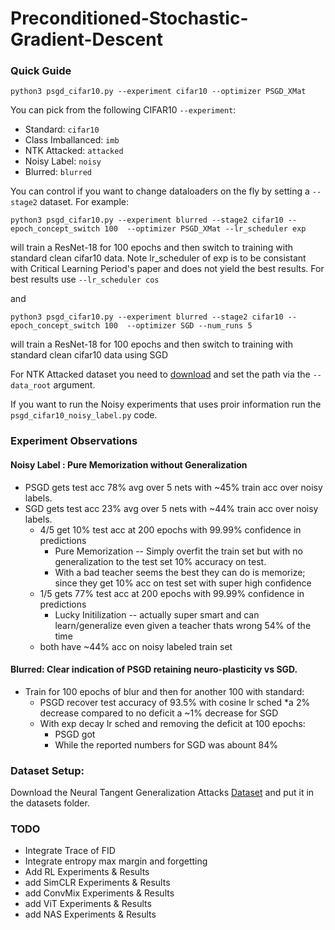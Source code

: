 # Preconditioned-Stochastic-Gradient-Descent




### Quick Guide

```shell
python3 psgd_cifar10.py --experiment cifar10 --optimizer PSGD_XMat
```
You can pick from the following CIFAR10 ```--experiment```:
* Standard: ```cifar10```
* Class Imballanced:  ```imb```
* NTK Attacked: ```attacked```
* Noisy Label:  ```noisy```
* Blurred:  ```blurred```

You can control if you want to change dataloaders on the fly by setting a ```--stage2``` dataset.
For example:

```shell
python3 psgd_cifar10.py --experiment blurred --stage2 cifar10 --epoch_concept_switch 100  --optimizer PSGD_XMat --lr_scheduler exp
```

will train a ResNet-18 for 100 epochs and then switch to training with standard clean cifar10 data. Note lr_scheduler of exp is to be consistant with Critical Learning Period's paper and does not yield the best results. For best results use ```--lr_scheduler cos```

and 

```shell
python3 psgd_cifar10.py --experiment blurred --stage2 cifar10 --epoch_concept_switch 100  --optimizer SGD --num_runs 5
```
will train a ResNet-18 for 100 epochs and then switch to training with standard clean cifar10 data using SGD

For NTK Attacked dataset you need to [download](https://drive.google.com/drive/folders/1OD54_gK6wnhyVwQGnHs7vIsKVOL-48zd?usp=share_link) and set the path via the  ```--data_root``` argument.

If you want to run the Noisy experiments that uses proir information run the ```psgd_cifar10_noisy_label.py``` code.


### Experiment Observations 
#### Noisy Label : Pure Memorization without Generalization 
  * PSGD gets test acc 78% avg over 5 nets with ~45% train acc over noisy labels. 
  * SGD gets test acc 23% avg over 5 nets with ~44% train acc over noisy labels.
    * 4/5 get 10% test acc at 200 epochs with 99.99% confidence in predictions 
      * Pure Memorization -- Simply overfit the train set but with no generalization to the test set 10% accuracy on test. 
      * With a bad teacher seems the best they can do is memorize; since they get 10% acc on test set with super high confidence
    * 1/5 gets 77% test acc at 200 epochs with 99.99% confidence in predictions 
      * Lucky Initilization -- actually super smart and can learn/generalize even given a teacher thats wrong 54% of the time
    * both have ~44% acc on noisy labeled train set 
    
#### Blurred: Clear indication of PSGD retaining neuro-plasticity vs SGD.
  * Train for 100 epochs of blur and then for another 100 with standard: 
    * PSGD recover test accuracy of 93.5% with cosine lr sched
      *a 2% decrease compared to no deficit a ~1% decrease for SGD
    * With exp decay lr sched and removing the deficit at 100 epochs:
      * PSGD got
      * While the reported numbers for SGD was abount 84% 


### Dataset Setup:
Download the Neural Tangent Generalization Attacks [Dataset](https://drive.google.com/drive/folders/1OD54_gK6wnhyVwQGnHs7vIsKVOL-48zd?usp=share_link) and put it in the datasets folder.

### TODO
* Integrate Trace of FID
* Integrate entropy max margin and forgetting 
* Add RL Experiments & Results
* add SimCLR Experiments & Results
* add ConvMix Experiments & Results
* add ViT Experiments & Results
* add NAS Experiments & Results
